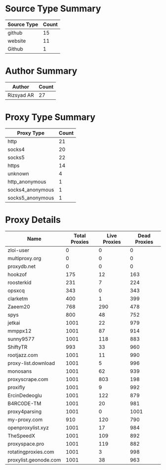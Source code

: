 # Source Type Summary

| Source Type | Count |
|-------------|-------|
| github | 15 |
| website | 11 |
| Github | 1 |


# Author Summary

| Author | Count |
|--------|-------|
| Rizsyad AR | 27 |


# Proxy Type Summary

| Proxy Type | Count |
|------------|-------|
| http | 21 |
| socks4 | 20 |
| socks5 | 22 |
| https | 14 |
| unknown | 4 |
| http_anonymous | 1 |
| socks4_anonymous | 1 |
| socks5_anonymous | 1 |


# Proxy Details

| Name | Total Proxies | Live Proxies | Dead Proxies |
|------|---------------|--------------|---------------|
| zloi-user | 0 | 0 | 0 |
| multiproxy.org | 0 | 0 | 0 |
| proxydb.net | 0 | 0 | 0 |
| hookzof | 175 | 12 | 163 |
| roosterkid | 231 | 7 | 224 |
| opsxcq | 343 | 0 | 343 |
| clarketm | 400 | 1 | 399 |
| Zaeem20 | 768 | 290 | 478 |
| spys | 800 | 48 | 752 |
| jetkai | 1001 | 22 | 979 |
| mmppx12 | 1001 | 87 | 914 |
| sunny9577 | 1001 | 118 | 883 |
| ShiftyTR | 993 | 33 | 960 |
| rootjazz.com | 1001 | 11 | 990 |
| proxy-list.download | 1001 | 5 | 996 |
| monosans | 1001 | 62 | 939 |
| proxyscrape.com | 1001 | 803 | 198 |
| proxifly | 1001 | 9 | 992 |
| ErcinDedeoglu | 1001 | 122 | 879 |
| B4RC0DE-TM | 1001 | 20 | 981 |
| proxy4parsing | 1001 | 0 | 1001 |
| my-proxy.com | 910 | 120 | 790 |
| openproxylist.xyz | 1001 | 17 | 984 |
| TheSpeedX | 1001 | 109 | 892 |
| proxyspace.pro | 1001 | 119 | 882 |
| rotatingproxies.com | 1001 | 3 | 998 |
| proxylist.geonode.com | 1001 | 38 | 963 |
